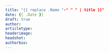```yaml
---
title: "{{ replace .Name "-" " " | title }}"
date: {{ .Date }}
draft: true
author:
articletype:
headerimage:
headshot:
authorbio:
---
```

